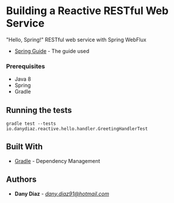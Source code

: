 # Building a Reactive RESTful Web Service

"Hello, Spring!" RESTful web service with Spring WebFlux

* [Spring Guide](https://spring.io/guides/gs/reactive-rest-service/) - The guide used

### Prerequisites

* Java 8
* Spring
* Gradle

## Running the tests

```
gradle test --tests io.danydiaz.reactive.hello.handler.GreetingHandlerTest
```

## Built With

* [Gradle](https://gradle.org/) - Dependency Management 

## Authors

* **Dany Diaz** - *dany.diaz91@hotmail.com*